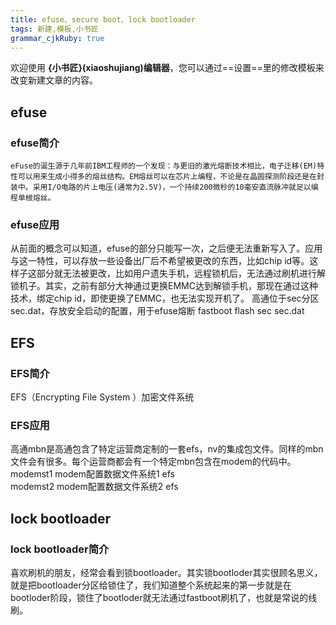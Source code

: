 ```yaml
---
title: efuse、secure boot、lock bootloader
tags: 新建,模板,小书匠
grammar_cjkRuby: true
---
```



欢迎使用 **{小书匠}(xiaoshujiang)编辑器**，您可以通过==设置==里的修改模板来改变新建文章的内容。
## efuse
### efuse简介
`eFuse的诞生源于几年前IBM工程师的一个发现：与更旧的激光熔断技术相比，电子迁移(EM)特性可以用来生成小得多的熔丝结构。EM熔丝可以在芯片上编程，不论是在晶圆探测阶段还是在封装中。采用I/O电路的片上电压(通常为2.5V)，一个持续200微秒的10毫安直流脉冲就足以编程单根熔丝。`
### efuse应用
从前面的概念可以知道，efuse的部分只能写一次，之后便无法重新写入了。应用与这一特性，可以存放一些设备出厂后不希望被更改的东西，比如chip id等。这样子这部分就无法被更改，比如用户遗失手机，远程锁机后，无法通过刷机进行解锁机子。其实，之前有部分大神通过更换EMMC达到解锁手机，那现在通过这种技术，绑定chip id，即使更换了EMMC，也无法实现开机了。
高通位于sec分区 	sec.dat，存放安全启动的配置，用于efuse熔断 	fastboot flash sec sec.dat
## EFS
### EFS简介
EFS（Encrypting File System ）加密文件系统
### EFS应用

高通mbn是高通包含了特定运营商定制的一套efs，nv的集成包文件。同样的mbn文件会有很多。每个运营商都会有一个特定mbn包含在modem的代码中。modemst1	modem配置数据文件系统1 efs 	 
modemst2 	modem配置数据文件系统2 efs

## lock bootloader
### lock bootloader简介
喜欢刷机的朋友，经常会看到锁bootloader。其实锁bootloder其实很顾名思义，就是把bootloader分区给锁住了，我们知道整个系统起来的第一步就是在bootloder阶段，锁住了bootloder就无法通过fastboot刷机了，也就是常说的线刷。


